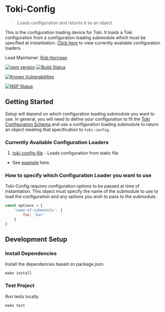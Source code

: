 # Toki-Config <!-- Repo Name -->
> Loads configuration and returns it as an object <!-- Repo Brief Description -->

<!-- Long Description -->
This is the configuration loading device for Toki. It loads a Toki configuration from a configuration loading submodule which must be specified at instantiation. [Click here](https://github.com/xogroup/toki-config#currently-available-configuration-loaders) to view currently available configuration loaders.

<!-- Maintainer (Hint, probably you) -->
Lead Maintainer: [Rob Horrigan](https://github.com/robhorrigan)

<!-- Badges Go Here -->

<!-- Build Status from Travis -->
[![npm version](https://badge.fury.io/js/toki-config.svg)](https://badge.fury.io/js/toki-config)
[![Build Status](https://travis-ci.org/xogroup/toki-config.svg?branch=master)](https://travis-ci.org/xogroup/toki-config)
<!-- Security Scan from Snyk.io -->
[![Known Vulnerabilities](https://snyk.io/test/github/xogroup/toki-config/badge.svg)](https://snyk.io/test/github/xogroup/toki-config)
<!-- Security Scan from NSP -->
[![NSP Status](https://nodesecurity.io/orgs/xo-group/projects/4e38f776-3a5a-42e4-9240-a88dab24f7a5/badge)](https://nodesecurity.io/orgs/xo-group/projects/4e38f776-3a5a-42e4-9240-a88dab24f7a5)

<!-- End Badges -->
<!-- Quick Example -->
## Getting Started
Setup will depend on which configuration loading submodule you want to use. In general, you will need to define your configuration to fit the [Toki Configuration Schema](https://github.com/xogroup/toki-config/blob/master/schema.md) and use a configuration loading submodule to return an object meeting that specification to `toki-config`.

### Currently Available Configuration Loaders
1. [toki-config-file](https://github.com/xogroup/toki-config-file) - Loads configuration from static file
  * See [example](https://github.com/xogroup/toki-config/blob/master/example.md) here.

### How to specify which Configuration Loader you want to use

Toki-Config requires configuration options to be passed at time of instantiation.
This object must specify the name of the submodule to use to load the configuration and any options you wish to pass to the submodule.
```Javascript
const options = {
    'name-of-submodule': {
        foo: 'bar'
    }
}
```

## Development Setup

### Install Dependencies
Install the dependencies based on package.json.
```Text
make install
```

### Test Project
Run tests locally.
```Text
make test
```
<!-- Customize this if needed -->

<!-- Anything Else (Sponsors, Links, Etc) -->
